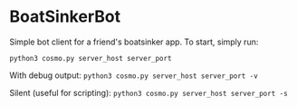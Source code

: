 BoatSinkerBot
=====================================

Simple bot client for a friend's boatsinker app. To start, simply run:

`python3 cosmo.py server_host server_port`

With debug output:
`python3 cosmo.py server_host server_port -v`

Silent (useful for scripting):
`python3 cosmo.py server_host server_port -s`

